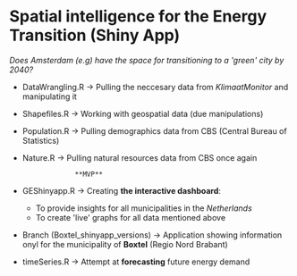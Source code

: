 # Spatial intelligence for the Energy Transition (Shiny App)

_Does Amsterdam (e.g) have the space for transitioning to a 'green' city by 2040?_

- DataWrangling.R -> Pulling the neccesary data from _KlimaatMonitor_ and manipulating it
- Shapefiles.R -> Working with geospatial data (due manipulations)
- Population.R -> Pulling demographics data from CBS (Central Bureau of Statistics)
- Nature.R -> Pulling natural resources data from CBS once again

                   **MVP**
- GEShinyapp.R -> Creating **the interactive dashboard**:
   - To provide insights for all municipalities in the _Netherlands_
   - To create 'live' graphs for all data mentioned above
   
   
- Branch (Boxtel_shinyapp_versions) -> Application showing information onyl for the municipality of **Boxtel** (Regio Nord Brabant)
- timeSeries.R -> Attempt at **forecasting** future energy demand

